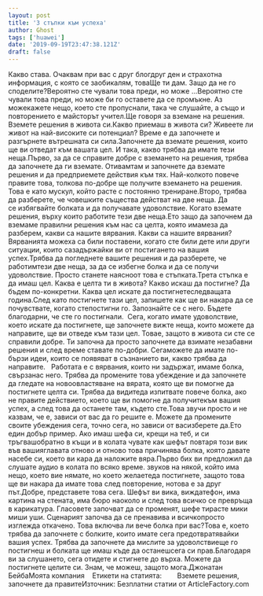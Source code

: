 ```yaml
---
layout: post
title: '3 стъпки към успеха'
author: Ghost
tags: ['huawei']
date: '2019-09-19T23:47:38.121Z'
draft: false
---
```


Какво става. Очаквам при вас с друг блогдруг ден и страхотна информация, с която се заобикалям, товаЩе ти дам. Защо да не го споделите?Вероятно сте чували това преди, но може ...Вероятно сте чували това преди, но може би го оставете да се промъкне. Аз можекажете нещо, което сте пропуснали, така че слушайте, а също и повторението е майсторът учител.Ще говоря за вземане на решения. Вземете решения в живота си.Какво приемаш в живота си? Живеете ли живот на най-високите си потенциал? Време е да започнете и разгърнете вътрешната си сила.Започнете да вземате решения, които ще ви отведат към вашата цел. И така, какво трябва да имате тези неща.Първо, за да се справите добре с вземането на решения, трябва да започнете да ги вземате. Отивамтам и започнете да вземате решения и да предприемете действия към тях. Най-колкото повече правите това, толкова по-добре ще получите вземането на решения. Това е като мускул, който расте с постоянно трениране.Второ, трябва да разберете, че човешките същества действат на две неща. Да се избягвайте болката и да получавате удоволствие. Когато вземате решения, върху които работите тези две неща.Ето защо да започнем да вземаме правилни решения към нас са целта, която имамеза да разберем, какви са нашите вярвания. Какви са нашите вярвания? Вярванията можеха са били поставени, когато сте били дете или други ситуации, които сазадържайки ви от постигането на вашия успех.Трябва да погледнете вашите решения и да разберете, че работимтези две неща, за да се избегне болка и да се получи удоволствие. Просто станете наясноот това е стъпката.Трета стъпка е да имаш цел. Каква е целта ти в живота? Какво искаш да постигне? Да бъдем по-конкретни. Каква цел искате да постигнетеследващата година.След като постигнете тази цел, запишете как ще ви накара да се почувствате, когато степостигни го. Запознайте се с него. Бъдете благодарни, че сте го постигнали.  Сега, когато имате удоволствие, което искате да постигнете, ще започнете вижте неща, които можете да направите, ще ви отведе към тази цел. Товае, защото в живота си сте се справили добре. Ти започна да просто започнете да взимате незабавни решения и след време ставате по-добри. Сегаможете да имате по-бързи идеи, които се появяват в съзнанието ви, какво трябва да направите.   Работата е с вярвания, които ни задържат, имаме болка, свързанас него. Трябва да промените това убеждение и да започнете да гледате на новоовластяване на вярата, която ще ви помогне да постигнете целта си. Трябва да видитеда изпитвате повече болка, ако не правите действието, което ще ви помогне да получитекъм вашия успех, а след това да останете там, където сте.Това звучи просто и не казвам, че е, зависи от вас да го решите е. Можете да промените своите убеждения сега, точно сега, но зависи от васизберете да.Ето един добър пример. Ако имаш шефа си, крещи на теб, и си тръгвашобратно в къщи и в колата чувате как шефът повтаря този вик във вашияглавата отново и отново това причинява болка, която давате насебе си, което ви кара да наложите вяра.Първо бих ви предложил да слушате аудио в колата по всяко време. звуков на някой, който има нещо, което вие нямате, но което желаетеда постигнете, защото това ще ви накара да имате това след повторение, нотова е за друг път.Добре, представете това сега. Шефът ви вика, виждатефон, има картина на стената, има бюро наоколо и след това всичко се превръща в карикатура. Гласовете започват да се променят, шефе тирасте мики миши уши. Сценарият започва да се пренавива и всичкопросто изглежда откачено. Това включва ли вече болка при вас?Това е, което трябва да започнете с болките, които имате сега предотвратявайки вашия успех. Трябва да започнете да мислите за удоволствиеще го постигнеш и болката ще имаш къде да останешсега си прав.Благодаря ви за слушането, сега отидете и стигнете до върха. Можете да постигнете целите си. Знам, че можеш, защото мога.Джонатан БейбаМоята компания    Етикети на статията:        Вземете решения, започнете да правитеИзточник: Безплатни статии от ArticleFactory.com
